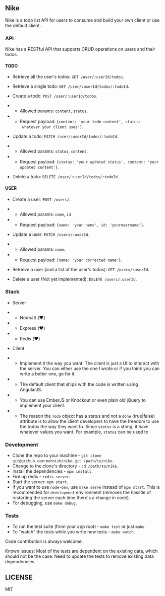 
## Nike

Nike is a todo list API for users to consume and build your own client or use the default client.

### API

Nike has a RESTful API that supports CRUD operations on users and their todos.

#### TODO

- Retrieve all the user's todos: `GET /user/:userId/todos`.

- Retrieve a single todo: `GET /user/:userId/todos/:todoId`.

- Create a todo: `POST /user/:userId/todos`.
- - Allowed params: `content`, `status`.
- - Request payload: `{content: 'your todo content', status: 'whatever your client uses'}`.

- Update a todo: `PATCH /user/:userId/todos/:todoId`.
- - Allowed params: `status`, `content`.
- - Request payload: `{status: 'your updated status', content: 'your updated content'}`.

- Delete a todo: `DELETE /user/:userId/todos/:todoId`.

#### USER

- Create a user: `POST /users/`.
- - Allowed params: `name`, `id`
- - Request payload: `{name: 'your name', id: 'yourusername'}`.

- Update a user: `PATCH /users/:userId`.
- - Allowed params: `name`.
- - Request payload: `{name: 'your corrected name'}`.

- Retrieve a user (and a list of the user's todos): `GET /users/:userId`.

- Delete a user (Not yet implemented): `DELETE /users/:userId`.

### Stack

- Server
- - NodeJS (:heart:)
- - Express (:heart:)
- - Redis (:heart:)

- Client
- - Implement it the way you want. The client is just a UI to interact with the server. You can either use the one I wrote or if you think you can write a better one, go for it.
- - The default client that ships with the code is written using AngularJS.
- - You can use EmberJS or Knockout or even plain old jQuery to implement your client.
- - The reason the `Todo` object has a status and not a `done` (true|false) attribute is to allow the client developers to have the freedom to use the todos the way they want to. Since `status` is a string, it have whatever values you want. For example, `status` can be used to

### Development

- Clone the repo to your machine - `git clone git@github.com:mohnish/nike.git /path/to/nike`.
- Change to the clone's directory - `cd /path/to/nike`.
- Install the dependencies - `npm install`.
- Fire up redis - `redis-server`.
- Start the server: `npm start`.
- If you want to use `node-dev`, use `make serve` instead of `npm start`. This is recommended for `development` environment (removes the hasstle of restarting the server each time there's a change in code).
- For debugging, use `make debug`.

### Tests

- To run the test suite (from your app root) - `make test` or just `make`.
- To "watch" the tests while you write new tests - `make watch`.

Code contribution is always welcome.

Known Issues: Most of the tests are dependent on the existing data, which should not be the case. Need to update the tests to remove existing data dependencies.

## LICENSE

MIT
